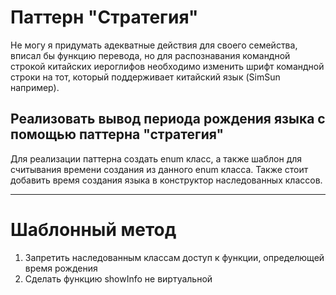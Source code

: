 # Паттерн "Стратегия"

Не могу я придумать адекватные действия для своего семейства, вписал бы функцию перевода, но для распознавания командной строкой китайских иероглифов необходимо изменить шрифт командной строки на тот, который поддерживает китайский язык (SimSun например).

## Реализовать вывод периода рождения языка с помощью паттерна "стратегия"
Для реализации паттерна создать enum класс, а также шаблон для считывания времени создания из данного enum класса.
Также стоит добавить время создания языка в конструктор наследованных классов.

-------------------------------------------------------------------------
# Шаблонный метод

1. Запретить наследованным классам доступ к функции, определющей время рождения
2. Сделать функцию showInfo не виртуальной
